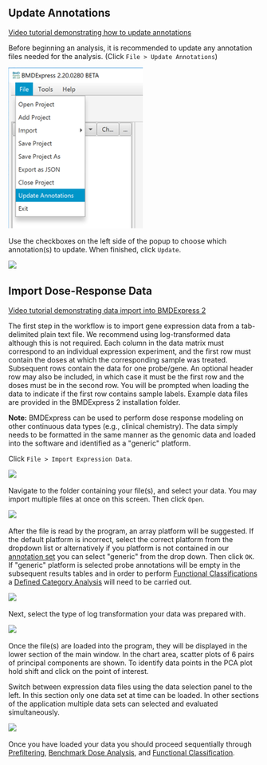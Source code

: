 Update Annotations
------------------

[Video tutorial demonstrating how to update annotations](https://www.youtube.com/watch?v=z1nf2GX93uk&index=3&list=PLX2Rd5DjtiTeR84Z4wRSUmKYMoAbilZEc)

Before beginning an analysis, it is recommended to update any annotation files needed for the analysis. (Click `File > Update Annotations`)

![](https://github.com/auerbachs/BMDExpress-2/blob/master/media/select-update-annotations.png)

Use the checkboxes on the left side of the popup to choose which annotation(s) to update. When finished, click `Update`.

![](https://github.com/auerbachs/BMDExpress-2.0/blob/master/media/popup-update-annotations.png)

Import Dose-Response Data
-------------------------

[Video tutorial demonstrating data import into BMDExpress 2](https://www.youtube.com/watch?v=TuF31IGblnQ&list=PLX2Rd5DjtiTeR84Z4wRSUmKYMoAbilZEc&index=4)

The first step in the workflow is to import gene expression data from a tab-delimited plain text file. We recommend using log-transformed data although this is not required. Each column in the data matrix must correspond to an individual expression experiment, and the first row must contain the doses at which the corresponding sample was treated. Subsequent rows contain the data for one probe/gene. An optional header row may also be included, in which case it must be the first row and the doses must be in the second row. You will be prompted when loading the data to indicate if the first row contains sample labels. Example data files are provided in the BMDExpress 2 installation folder. 

**Note:** BMDExpress can be used to perform dose response modeling on other continuous data types (e.g., clinical chemistry). The data simply needs to be formatted in the same manner as the genomic data and loaded into the software and identified as a "generic" platform.

Click `File > Import Expression Data`.

![](https://github.com/auerbachs/BMDExpress-2.0/blob/master/media/select-import-data.png)

Navigate to the folder containing your file(s), and select your data. You may import multiple files at once on this screen. Then click `Open`.

![](https://github.com/auerbachs/BMDExpress-2.0/blob/master/media/popup-import-data.png)

After the file is read by the program, an array platform will be suggested. If the default platform is incorrect, select the correct platform from the dropdown list or alternatively if you platform is not contained in our [annotation set](https://github.com/auerbachs/BMDExpress-2/wiki/How-to-Use-the-Application#update-annotations) you can select "generic" from the drop down. Then click `OK`. If "generic" platform is selected probe annotations will be empty in the subsequent results tables and in order to perform [Functional Classifications](https://github.com/auerbachs/BMDExpress-2/wiki/Functional-Classifications) a [Defined Category Analysis](https://github.com/auerbachs/BMDExpress-2/wiki/Functional-Classifications#defined-category-analysis) will need to be carried out.

![](https://github.com/auerbachs/BMDExpress-2.0/blob/master/media/popup-platform-selection.png)

Next, select the type of log transformation your data was prepared with.

![](https://github.com/auerbachs/BMDExpress-2.0/blob/master/media/popup-log-transform.png)

Once the file(s) are loaded into the program, they will be displayed in the lower section of the main window. In the chart area, scatter plots of 6 pairs of principal components are shown. To identify data points in the PCA plot hold shift and click on the point of interest.

Switch between expression data files using the data selection panel to the left. In this section only one data set at time can be loaded. In other sections of the application multiple data sets can selected and evaluated simultaneously.

![](https://github.com/auerbachs/BMDExpress-2.0/blob/master/media/main-expression-data-loaded.png)

Once you have loaded your data you should proceed sequentially through [Prefiltering](https://github.com/auerbachs/BMDExpress-2/wiki/Prefilter%3A-Statistical-and-Fold-Change-Filtering), [Benchmark Dose Analysis](https://github.com/auerbachs/BMDExpress-2/wiki/Benchmark-Dose-Analysis), and [Functional Classification](https://github.com/auerbachs/BMDExpress-2/wiki/Functional-Classifications).